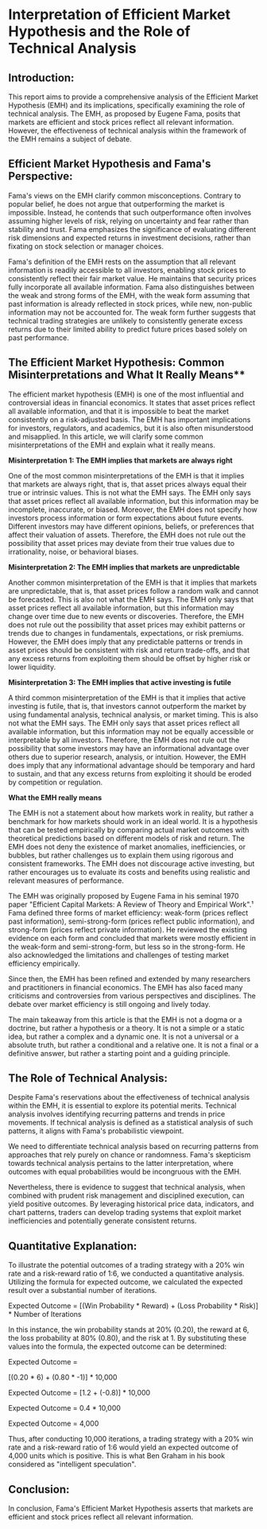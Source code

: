 # Interpretation of Efficient Market Hypothesis and the Role of Technical Analysis

## Introduction:

This report aims to provide a comprehensive analysis of the Efficient Market Hypothesis (EMH) and its implications, specifically examining the role of technical analysis. The EMH, as proposed by Eugene Fama, posits that markets are efficient and stock prices reflect all relevant information. However, the effectiveness of technical analysis within the framework of the EMH remains a subject of debate.

## Efficient Market Hypothesis and Fama's Perspective:

Fama's views on the EMH clarify common misconceptions. Contrary to popular belief, he does not argue that outperforming the market is impossible. Instead, he contends that such outperformance often involves assuming higher levels of risk, relying on uncertainty and fear rather than stability and trust. Fama emphasizes the significance of evaluating different risk dimensions and expected returns in investment decisions, rather than fixating on stock selection or manager choices.

Fama's definition of the EMH rests on the assumption that all relevant information is readily accessible to all investors, enabling stock prices to consistently reflect their fair market value. He maintains that security prices fully incorporate all available information. Fama also distinguishes between the weak and strong forms of the EMH, with the weak form assuming that past information is already reflected in stock prices, while new, non-public information may not be accounted for. The weak form further suggests that technical trading strategies are unlikely to consistently generate excess returns due to their limited ability to predict future prices based solely on past performance.



## The Efficient Market Hypothesis: Common Misinterpretations and What It Really Means**

The efficient market hypothesis (EMH) is one of the most influential and controversial ideas in financial economics. It states that asset prices reflect all available information, and that it is impossible to beat the market consistently on a risk-adjusted basis. The EMH has important implications for investors, regulators, and academics, but it is also often misunderstood and misapplied. In this article, we will clarify some common misinterpretations of the EMH and explain what it really means.

**Misinterpretation 1: The EMH implies that markets are always right**

One of the most common misinterpretations of the EMH is that it implies that markets are always right, that is, that asset prices always equal their true or intrinsic values. This is not what the EMH says. The EMH only says that asset prices reflect all available information, but this information may be incomplete, inaccurate, or biased. Moreover, the EMH does not specify how investors process information or form expectations about future events. Different investors may have different opinions, beliefs, or preferences that affect their valuation of assets. Therefore, the EMH does not rule out the possibility that asset prices may deviate from their true values due to irrationality, noise, or behavioral biases.

**Misinterpretation 2: The EMH implies that markets are unpredictable**

Another common misinterpretation of the EMH is that it implies that markets are unpredictable, that is, that asset prices follow a random walk and cannot be forecasted. This is also not what the EMH says. The EMH only says that asset prices reflect all available information, but this information may change over time due to new events or discoveries. Therefore, the EMH does not rule out the possibility that asset prices may exhibit patterns or trends due to changes in fundamentals, expectations, or risk premiums. However, the EMH does imply that any predictable patterns or trends in asset prices should be consistent with risk and return trade-offs, and that any excess returns from exploiting them should be offset by higher risk or lower liquidity.

**Misinterpretation 3: The EMH implies that active investing is futile**

A third common misinterpretation of the EMH is that it implies that active investing is futile, that is, that investors cannot outperform the market by using fundamental analysis, technical analysis, or market timing. This is also not what the EMH says. The EMH only says that asset prices reflect all available information, but this information may not be equally accessible or interpretable by all investors. Therefore, the EMH does not rule out the possibility that some investors may have an informational advantage over others due to superior research, analysis, or intuition. However, the EMH does imply that any informational advantage should be temporary and hard to sustain, and that any excess returns from exploiting it should be eroded by competition or regulation.

**What the EMH really means**

The EMH is not a statement about how markets work in reality, but rather a benchmark for how markets should work in an ideal world. It is a hypothesis that can be tested empirically by comparing actual market outcomes with theoretical predictions based on different models of risk and return. The EMH does not deny the existence of market anomalies, inefficiencies, or bubbles, but rather challenges us to explain them using rigorous and consistent frameworks. The EMH does not discourage active investing, but rather encourages us to evaluate its costs and benefits using realistic and relevant measures of performance.

The EMH was originally proposed by Eugene Fama in his seminal 1970 paper "Efficient Capital Markets: A Review of Theory and Empirical Work".¹ Fama defined three forms of market efficiency: weak-form (prices reflect past information), semi-strong-form (prices reflect public information), and strong-form (prices reflect private information). He reviewed the existing evidence on each form and concluded that markets were mostly efficient in the weak-form and semi-strong-form, but less so in the strong-form. He also acknowledged the limitations and challenges of testing market efficiency empirically.

Since then, the EMH has been refined and extended by many researchers and practitioners in financial economics. The EMH has also faced many criticisms and controversies from various perspectives and disciplines. The debate over market efficiency is still ongoing and lively today.

The main takeaway from this article is that the EMH is not a dogma or a doctrine, but rather a hypothesis or a theory. It is not a simple or a static idea, but rather a complex and a dynamic one. It is not a universal or a absolute truth, but rather a conditional and a relative one. It is not a final or a definitive answer, but rather a starting point and a guiding principle.

## The Role of Technical Analysis:

Despite Fama's reservations about the effectiveness of technical analysis within the EMH, it is essential to explore its potential merits. Technical analysis involves identifying recurring patterns and trends in price movements. If technical analysis is defined as a statistical analysis of such patterns, it aligns with Fama's probabilistic viewpoint.

We need to differentiate technical analysis based on recurring patterns from approaches that rely purely on chance or randomness. Fama's skepticism towards technical analysis pertains to the latter interpretation, where outcomes with equal probabilities would be incongruous with the EMH.

Nevertheless, there is evidence to suggest that technical analysis, when combined with prudent risk management and disciplined execution, can yield positive outcomes. By leveraging historical price data, indicators, and chart patterns, traders can develop trading systems that exploit market inefficiencies and potentially generate consistent returns.

## Quantitative Explanation:

To illustrate the potential outcomes of a trading strategy with a 20% win rate and a risk-reward ratio of 1:6, we conducted a quantitative analysis. Utilizing the formula for expected outcome, we calculated the expected result over a substantial number of iterations.

Expected Outcome = [(Win Probability * Reward) + (Loss Probability * Risk)] * Number of Iterations

In this instance, the win probability stands at 20% (0.20), the reward at 6, the loss probability at 80% (0.80), and the risk at 1. By substituting these values into the formula, the expected outcome can be determined:

Expected Outcome = 

[(0.20 * 6) + (0.80 * -1)] * 10,000

Expected Outcome = [1.2 + (-0.8)] * 10,000

Expected Outcome = 0.4 * 10,000

Expected Outcome = 4,000

Thus, after conducting 10,000 iterations, a trading strategy with a 20% win rate and a risk-reward ratio of 1:6 would yield an expected outcome of 4,000 units which is positive. This is what Ben Graham in his book considered as "intelligent speculation".

## Conclusion:

In conclusion, Fama's Efficient Market Hypothesis asserts that markets are efficient and stock prices reflect all relevant information.
